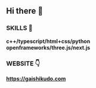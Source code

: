 ## Hi there 👋  

### SKILLS 🧭  
  
**c++/typescript/html+css/python**  
**openframeworks/three.js/next.js**  
  
### WEBSITE 👇  
**https://gaishikudo.com**

<!-- **ihsiag/ihsiag** is a ✨ _special_ ✨ repository because its `README.md` (this file) appears on your GitHub profile.

Here are some ideas to get you started:

- 🔭 I’m currently working on ...
- 🌱 I’m currently learning ...
- 👯 I’m looking to collaborate on ...
- 🤔 I’m looking for help with ...
- 💬 Ask me about ...
- 📫 How to reach me: ...
- 😄 Pronouns: ...
- ⚡ Fun fact: ...
 -->
